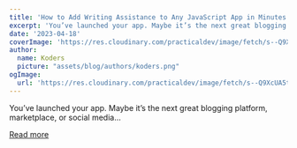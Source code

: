 ```yaml
---
title: 'How to Add Writing Assistance to Any JavaScript App in Minutes'
excerpt: 'You’ve launched your app. Maybe it’s the next great blogging platform, marketplace, or social media...'
date: '2023-04-18'
coverImage: 'https://res.cloudinary.com/practicaldev/image/fetch/s--Q9XcUA5t--/c_imagga_scale,f_auto,fl_progressive,h_420,q_auto,w_1000/https://dev-to-uploads.s3.amazonaws.com/uploads/articles/s5u2it71na7791m8uewt.jpg'
author:
  name: Koders
  picture: "assets/blog/authors/koders.png"
ogImage:
  url: 'https://res.cloudinary.com/practicaldev/image/fetch/s--Q9XcUA5t--/c_imagga_scale,f_auto,fl_progressive,h_420,q_auto,w_1000/https://dev-to-uploads.s3.amazonaws.com/uploads/articles/s5u2it71na7791m8uewt.jpg'
---
```


You’ve launched your app. Maybe it’s the next great blogging platform, marketplace, or social media...

[Read more](https://dev.to/grammarlydevs/how-to-add-writing-assistance-to-any-javascript-app-in-minutes-nbh)
